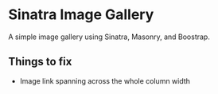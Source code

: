 # Sinatra Image Gallery

A simple image gallery using Sinatra, Masonry, and Boostrap.

## Things to fix

- Image link spanning across the whole column width